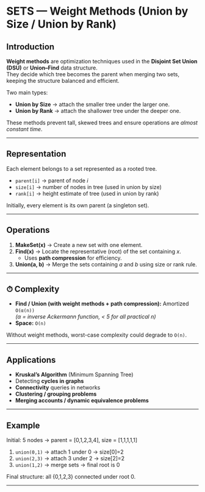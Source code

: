 # SETS — Weight Methods (Union by Size / Union by Rank)

##  Introduction
**Weight methods** are optimization techniques used in the **Disjoint Set Union (DSU)** or **Union–Find** data structure.  
They decide which tree becomes the parent when merging two sets, keeping the structure balanced and efficient.

Two main types:
- **Union by Size** → attach the smaller tree under the larger one.
- **Union by Rank** → attach the shallower tree under the deeper one.

These methods prevent tall, skewed trees and ensure operations are *almost constant time*.

---

##  Representation
Each element belongs to a set represented as a rooted tree.

- `parent[i]` → parent of node *i*  
- `size[i]` → number of nodes in tree (used in union by size)  
- `rank[i]` → height estimate of tree (used in union by rank)  

Initially, every element is its own parent (a singleton set).

---

##  Operations
1. **MakeSet(x)** → Create a new set with one element.  
2. **Find(x)** → Locate the representative (root) of the set containing *x*.  
   - Uses **path compression** for efficiency.  
3. **Union(a, b)** → Merge the sets containing *a* and *b* using size or rank rule.

---

## ⏱ Complexity
- **Find / Union (with weight methods + path compression):** Amortized `O(α(n))`  
  *(α = inverse Ackermann function, < 5 for all practical n)*  
- **Space:** `O(n)`  

Without weight methods, worst-case complexity could degrade to `O(n)`.

---

##  Applications
- **Kruskal’s Algorithm** (Minimum Spanning Tree)  
- Detecting **cycles in graphs**  
- **Connectivity** queries in networks  
- **Clustering / grouping problems**  
- **Merging accounts / dynamic equivalence problems**  

---

##  Example
Initial: 5 nodes → parent = [0,1,2,3,4], size = [1,1,1,1,1]  

1. `union(0,1)` → attach 1 under 0 → size[0]=2  
2. `union(2,3)` → attach 3 under 2 → size[2]=2  
3. `union(1,2)` → merge sets → final root is 0  

Final structure: all {0,1,2,3} connected under root 0.

---

